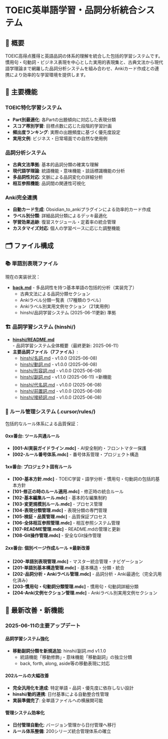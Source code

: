 # TOEIC英単語学習・品詞分析統合システム

## 📖 概要

TOEIC高得点獲得と英語品詞の体系的理解を統合した包括的学習システムです。慣用句・句動詞・ビジネス表現を中心とした実用的表現集と、古典文法から現代語学理論まで網羅した品詞分析システムを組み合わせ、Ankiカード作成との連携により効率的な学習環境を提供します。

## 🎯 主要機能

### TOEIC特化学習システム
- **Part別最適化**: 各Partの出題傾向に対応した表現分類
- **スコア帯別学習**: 目標点数に応じた段階的学習計画
- **頻出度ランキング**: 実際の出題頻度に基づく優先度設定
- **実用文例**: ビジネス・日常場面での自然な使用例

### 品詞分析システム
- **古典文法準拠**: 基本的品詞分類の確実な理解
- **現代語学理論**: 統語機能・意味機能・談話標識機能の分析
- **多品詞性対応**: 文脈による品詞変化の詳細分析
- **相互参照機能**: 品詞間の関連性可視化

### Anki完全連携
- **自動カード生成**: Obsidian_to_ankiプラグインによる効率的カード作成
- **ラベル別分類**: 詳細品詞分類によるデッキ最適化
- **学習効果追跡**: 復習スケジュール・定着率の統合管理
- **カスタマイズ対応**: 個人の学習ペースに応じた調整機能

## 🗂️ ファイル構成

### 📚 単語別表現ファイル
現在の実装状況：
- **[back.md](back.md)** - 多品詞性を持つ基本単語の包括的分析（実装完了）
  - 古典文法による品詞分類セクション
  - Ankiラベル分類一覧表（17種類のラベル）
  - Ankiラベル別実用文例セクション（21実用例）
  - hinshi/品詞学習システム (2025-06-11更新) 準拠

### 🏗️ 品詞学習システム (hinshi/)
- **[hinshi/README.md](hinshi/README.md)** - 品詞学習システム全体概要（最終更新: 2025-06-11）
- **主要品詞ファイル（7ファイル）**:
  - [hinshi/名詞.md](hinshi/名詞.md) - v1.0.0 (2025-06-08)
  - [hinshi/動詞.md](hinshi/動詞.md) - v1.0.0 (2025-06-08)
  - [hinshi/形容詞.md](hinshi/形容詞.md) - v1.0.0 (2025-06-08)
  - [hinshi/副詞.md](hinshi/副詞.md) - v1.1.0 (2025-06-11) ⭐新機能
  - [hinshi/代名詞.md](hinshi/代名詞.md) - v1.0.0 (2025-06-08)
  - [hinshi/前置詞.md](hinshi/前置詞.md) - v1.0.0 (2025-06-08)
  - [hinshi/接続詞.md](hinshi/接続詞.md) - v1.0.0 (2025-06-08)

### 🔧 ルール管理システム (.cursor/rules/)
包括的なルール体系による品質保証：

#### 0xx番台: ツール共通ルール
- **[001-AI実装ガイドライン.mdc]** - AI安全制約・フロントマター保護
- **[002-ルール番号体系.mdc]** - 番号体系管理・プロジェクト構造

#### 1xx番台: プロジェクト固有ルール
- **[100-基本方針.mdc]** - TOEIC学習・語学分析・慣用句・句動詞の包括的基本方針
- **[101-修正の時のルール適用.mdc]** - 修正時の統合ルール
- **[102-基本編集ルール.mdc]** - 基本的な編集制約
- **[103-変更規模別ルール.mdc]** - プロセス管理
- **[104-表現分類管理.mdc]** - 表現分類の専門管理
- **[105-検証・品質管理.mdc]** - 品質保証プロセス
- **[106-全体相互参照管理.mdc]** - 相互参照システム管理
- **[107-README管理.mdc]** - README.mdの管理と更新
- **[108-Git操作管理.mdc]** - 安全なGit操作管理

#### 2xx番台: 個別ページ作成ルール ⭐最新改善
- **[200-単語別表現管理.mdc]** - マスター統合管理・ナビゲーション
- **[201-単語別基本構造管理.mdc]** - 基本構造・分類・統合
- **[202-品詞分析・Ankiラベル管理.mdc]** - 品詞分析・Anki最適化（完全汎用化済み）
- **[203-慣用句・句動詞分類管理.mdc]** - 慣用句・句動詞詳細分類
- **[204-Anki文例セクション管理.mdc]** - Ankiラベル別実用文例セクション

## 🚀 最新改善・新機能

### 2025-06-11の主要アップデート

#### 品詞学習システム強化
- **移動副詞分類を新規追加**: hinshi/副詞.md v1.1.0
  - 統語機能「移動修飾」・意味機能「移動副詞」の独立分類
  - back, forth, along, aside等の移動表現に対応

#### 202ルールの大幅改善
- **完全汎用化を達成**: 特定単語・品詞・優先度に依存しない設計
- **hinshi/動的連携**: 日付基準による自動整合性管理
- **実装準備完了**: 全単語ファイルへの横展開可能

#### 管理システム効率化
- **日付管理自動化**: バージョン管理から日付管理へ移行
- **ルール体系整備**: 200シリーズ統合管理体系の確立 